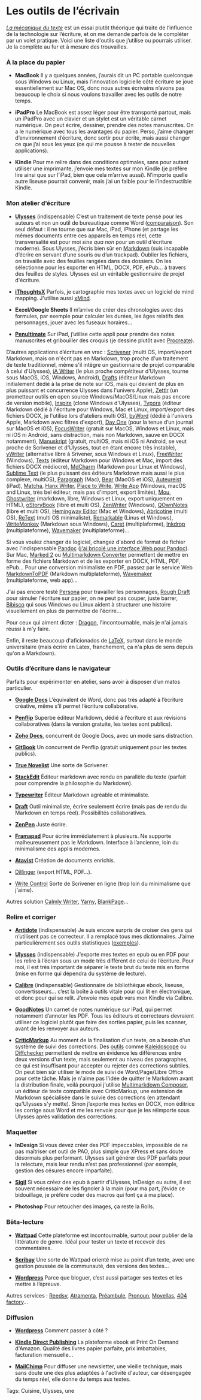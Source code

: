 # Les outils de l’écrivain

[*La mécanique du texte*](http://tcrouzet.com/la-mecanique-du-texte/) est un essai plutôt théorique qui traite de l’influence de la technologie sur l’écriture, et on me demande parfois de le compléter par un volet pratique. Voici une liste d'outils que j’utilise ou pourrais utiliser. Je la complète au fur et à mesure des trouvailles.

### À la place du papier

- **MacBook** Il y a quelques années, j’aurais dit un PC portable quelconque sous Windows ou Linux, mais l’innovation logicielle côté écriture se joue essentiellement sur Mac OS, donc nous autres écrivains n’avons pas beaucoup le choix si nous voulons travailler avec les outils de notre temps.

- **iPadPro** Le MacBook est assez léger pour être transporté partout, mais un iPadPro avec un clavier et un stylet est un véritable carnet numérique. On peut écrire, dessiner, prendre des notes manuscrites. On a le numérique avec tous les avantages du papier. Perso, j’aime changer d’environnement d’écriture, donc sortir pour écrite, mais aussi changer ce que j’ai sous les yeux (ce qui me pousse à tester de nouvelles applications).

- **Kindle** Pour me relire dans des conditions optimales, sans pour autant utiliser une imprimante, j’envoie mes textes sur mon Kindle (je préfère lire ainsi que sur l’iPad, bien que cela m’arrive aussi). N’importe quelle autre liseuse pourrait convenir, mais j’ai un faible pour le l’indestructible Kindle.

### Mon atelier d’écriture

- [**Ulysses**](http://www.ulyssesapp.com/) (indispensable) C’est un traitement de texte pensé pour les auteurs et non un outil de bureautique comme Word ([comparaison](http://tcrouzet.com/2015/04/02/revolutionner-lecriture-ou-comment-ecrire-avec-ulysses/)). Son seul défaut : il ne tourne que sur Mac, iPad, iPhone (et partage les mêmes documents entre ces appareils en temps réel, cette transversalité est pour moi *sine qua non* pour un outil d'écriture moderne). Sous Ulysses, j’écris bien sûr en [Markdown](https://fr.wikipedia.org/wiki/Markdown) (suis incapable d’écrire en servant d’une souris ou d’un trackpad). Oublier les fichiers, on travaille avec des feuilles rangées dans des dossiers. On les sélectionne pour les exporter en HTML, DOCX, PDF, ePub… à travers des feuilles de styles. Ulysses est un véritable gestionnaire de projet d'écriture.

- [**iThoughtsX**](http://toketaware.com/ithoughts-osx/) Parfois, je cartographie mes textes avec un logiciel de mind mapping. J'utilise aussi [xMind](https://www.xmind.net/fr/).

- **Excel/Google Sheets** Il m’arrive de créer des chronologies avec des formules, par exemple pour calculer les durées, les âges relatifs des personnages, jouer avec les fuseaux horaires…

- [**Penultimate**](https://evernote.com/intl/fr/penultimate/) Sur iPad, j’utilise cette appli pour prendre des notes manuscrites et gribouiller des croquis (je dessine plutôt avec [Procreate](http://procreate.si/)).

D’autres applications d’écriture en vrac : [Scrivener](http://tcrouzet.com/2013/05/25/scrivener-le-traitement-de-texte-des-auteurs/) (multi OS, import/export Markdown, mais on n'écrit pas en Markdown, trop proche d'un traitement de texte traditionnel, même s'il intègre un gestionnaire de projet comparable à celui d'Ulysses), [iA Writer](https://ia.net/writer) (le plus proche compétiteur d’Ulysses, tourne sous MacOS, iOS, Windows, Android), [Drafts](https://getdrafts.com/) (éditeur Markdown initialement dédié à la prise de note sur iOS, mais qui devient de plus en plus puissant et concurrence Ulysses dans l'univers Apple), [Zettlr](https://zettlr.com/) (un prometteur outils en open source Windows/MacOS/Linux mais pas encore de version mobile), [Inspire](https://www.inspire-writer.com/) (clone Windows d'Ulysses), [Typora](http://www.typora.io/) (éditeur Markdown dédié à l'écriture pour Windows, Mac et Linux, import/export des fichiers DOCX, je l'utilise lors d'ateliers multi OS), [byWord](https://bywordapp.com/) (dédié à l'univers Apple, Markdown avec filtres d'export), [Day One](http://dayoneapp.com/) (pour la tenue d’un journal sur MacOS et iOS), [FocusWriter](https://gottcode.org/focuswriter/) (gratuit sur MacOS, Windows et Linux, mais ni iOS ni Android, sans distraction, mais non Markdown, sauve en DOCX notamment), [Manuskript](http://www.theologeek.ch/manuskript/) (gratuit, multiOS, mais ni iOS ni Android, se veut proche de Scrivener et d'Ulysses, tout en étant encore très instable), [yWriter](http://www.spacejock.com/yWriter6_Download.html) (alternative libre à Srivener, sous Windows et Linux), [FreeWriter](http://www.freewritersoftware.com/) (Windows), [Texts](http://www.texts.io/) (éditeur Markdown pour Windows et Mac, import des fichiers DOCX médiocre), [MdCharm](http://www.mdcharm.com/) (Markdown pour Linux et Windows), [Sublime Text](https://www.sublimetext.com/) (le plus puissant des éditeurs Markdown mais aussi le plus complexe, multiOS), [Paragraph](http://paragraphsapp.com/) (Mac), [Bear](http://www.bear-writer.com/) (MacOS et iOS), [Auteureist](http://auteureist.com/) (iPad), [Matcha](http://www.matchaapp.com/), [Hanx Writer](https://itunes.apple.com/us/app/hanx-writer/id868326899?mt=8&ref=producthunt), [Place to Write](http://www.placetowrite.com/), [Write App](http://writeapp.net/) (Windows, macOS and Linux, très bel éditeur, mais pas d'import, export limités), [Mou](http://25.io/mou/), [Ghostwriter](https://wereturtle.github.io/ghostwriter/) (markdown, libre, Windows et Linux, export uniquement en HTML), [oStoryBook](http://ostorybook.tuxfamily.org/) (libre et multi OS), [ZenWriter](http://www.beenokle.com/zenwriter.html) (Windows), [QOwnNotes](http://www.qownnotes.org/) (libre et multi OS), [Hemingway Editor](http://www.hemingwayapp.com/desktop.html) (Mac et Windows), [Abricotine](http://abricotine.brrd.fr/) (multi OS), [ReText](https://github.com/retext-project/retext) (multi OS minimaliste), [Remarkable](https://remarkableapp.github.io/) (Linus et Windows), [WriteMonkey](http://writemonkey.com/) (Markdown sous Windows), [Caret](https://caret.io/) (multiplaforme), [Inkdrop](https://inkdrop.app/) (multiplateforme), [Wavemaker](https://wavemaker.cards/) (multiplateforme)…

Si vous voulez changer de logiciel, changez d'abord de format de fichier avec l'indispensable [Pandoc](http://pandoc.org/) ([j'ai bricolé une interface Web pour Pandoc](http://lab.tcrouzet.com/pandoc/)). Sur Mac, [Marked 2](http://marked2app.com/) ou [Multimarkdown Converter](http://multimarkdown.com/converter/) permettent de mettre en forme des fichiers Markdown et de les exporter en DOCX, HTML, PDF, ePub… Pour une conversion minimaliste en PDF, passez par le service Web [MarkdownToPDF](http://www.markdowntopdf.com/) (Markdown multiplateforme), [Wavemaker](https://wavemaker.cards/) (multiplateforme, web app)…

J'ai pas encore testé [Persona](http://marinersoftware.com/products/persona/) pour travailler les personnages, [Rough Draft](http://www.96problems.com/rough-draft/) pour simuler l'écriture sur papier, on ne peut pas couper, juste barrer, [Bibisco](http://www.bibisco.com/) qui sous Windows ou Linux aident à structurer une histoire visuellement en plus de permettre de l'écrire…

Pour ceux qui aiment dicter : [Dragon](http://www.nuance.fr/dragon/index.htm), l'incontournable, mais je n'ai jamais réussi à m'y faire.

Enfin, il reste beaucoup d'aficionados de [LaTeX](http://www.latex-project.org/), surtout dans le monde universitaire (mais écrire en Latex, franchement, ça n'a plus de sens depuis qu'on a Markdown).

### Outils d’écriture dans le navigateur

Parfaits pour expérimenter en atelier, sans avoir à disposer d’un matos particulier.

- [**Google Docs**](https://docs.google.com/?hl=fr) L’équivalent de Word, donc pas très adapté à l’écriture créative, même s’il permet l’écriture collaborative.

- [**Penflip**](https://www.penflip.com) Superbe éditeur Markdown, dédié à l’écriture et aux révisions collaboratives (dans la version gratuite, les textes sont publics).

- [**Zoho Docs**](https://www.zoho.eu/docs/), concurrent de Google Docs, avec un mode sans distraction.

- [**GitBook**](https://www.gitbook.com) Un concurrent de Penflip (gratuit uniquement pour les textes publics).

- [**True Novelist**](https://www.truenovelist.com/) Une sorte de Scrivener.

- [**StackEdit**](https://stackedit.io/) Éditeur markdown avec rendu en parallèle du texte (parfait pour comprendre la philosophie du Markdown).

- [**Typewriter**](https://typewrite.io) Éditeur Markdown agréable et minimaliste.

- [**Draft**](https://draftin.com/) Outil minimaliste, écrire seulement écrire (mais pas de rendu du Markdown en temps réel). Possibilités collaboratives.

- [**ZenPen**](http://www.zenpen.io/) Juste écrire.

- [**Framapad**](https://framapad.org/) Pour écrire immédiatement à plusieurs. Ne supporte malheureusement pas le Markdown. Interface à l’ancienne, loin du minimalisme des applis modernes.

- [**Atavist**](https://atavist.com/) Création de documents enrichis.

- [Dillinger](http://dillinger.io/) (export HTML, PDF…).

- [Write Control](https://writecontrol.fr/) Sorte de Scrivener en ligne (trop loin du minimalisme que j'aime).

Autres solution [Calmly Writer](https://www.calmlywriter.com/), [Yarny](https://yarny.me/), [BlankPage](http://www.blankpage.io/)…

### Relire et corriger

- [**Antidote**](http://www.antidote.info/) (indispensable) Je suis encore surpris de croiser des gens qui n’utilisent pas ce correcteur. Il a remplacé tous mes dictionnaires. J’aime particulièrement ses outils statistiques ([exemples](http://tcrouzet.com/2016/03/26/tu-ecris-comme-qui/)).

- [**Ulysses**](http://www.ulyssesapp.com/) (indispensable) J’exporte mes textes en epub ou en PDF pour les relire à l’écran sous un mode très différent de celui de l’écriture. Pour moi, il est très important de séparer le texte brut du texte mis en forme (mise en forme qui dépendra du système de lecture).

- [**Calibre**](https://calibre-ebook.com/) (indispensable) Gestionnaire de bibliothèque ebook, liseuse, convertisseurs… c’est la boîte à outils vitale pour qui lit en électronique, et donc pour qui se relit. J’envoie mes epub vers mon Kindle via Calibre.

- [**GoodNotes**](http://www.goodnotesapp.com/) Un carnet de notes numérique sur iPad, qui permet notamment d’annoter les PDF. Tous les éditeurs et correcteurs devraient utiliser ce logiciel plutôt que faire des sorties papier, puis les scanner, avant de les renvoyer aux auteurs.

- [**CriticMarkup**](http://criticmarkup.com/) Au moment de la finalisation d'un texte, on a besoin d'un système de suivi des corrections. Des [outils](https://www.git-tower.com/blog/diff-tools-mac) comme [Kaleidoscope](http://www.kaleidoscopeapp.com/) ou [Diffchecker](https://www.diffchecker.com/) permettent de mettre en évidence les différences entre deux versions d'un texte, mais seulement au niveau des paragraphes, ce qui est insuffisant pour accepter ou rejeter des corrections subtiles. On peut bien sûr utiliser le mode de suivi de Word/Page/Libre Office pour cette tâche. Mais je n'aime pas l'idée de quitter le Markdown avant la distribution finale, voilà pourquoi j'utilise [Multimarkdown Composer](http://multimarkdown.com/composer/), un éditeur de texte compatible avec CriticMarkup, une extension de Markdown spécialisée dans le suivie des corrections (en attendant qu'Ulysses s'y mette). Sinon j’exporte mes textes en DOCX, mon éditrice les corrige sous Word et me les renvoie pour que je les réimporte sous Ulysses après validation des corrections.

### Maquetter

- **InDesign** Si vous devez créer des PDF impeccables, impossible de ne pas maîtriser cet outil de PAO, plus simple que XPress et sans doute désormais plus performant. Ulysses sait générer des PDF parfaits pour la relecture, mais leur rendu n’est pas professionnel (par exemple, gestion des césures encore imparfaite).

- [**Sigil**](https://github.com/Sigil-Ebook/Sigil) Si vous créez des epub à partir d’Ulysses, InDesign ou autre, il est souvent nécessaire de les fignoler à la main (pour ma part, j’évide ce bidouillage, je préfère coder des macros qui font ça à ma place).

- **Photoshop** Pour retoucher des images, ça reste la Rolls.

### Bêta-lecture

- [**Wattpad**](http://tcrouzet.com/tag/wattpad/) Cette plateforme est incontournable, surtout pour publier de la littérature de genre. Idéal pour tester un texte et recevoir des commentaires.

- [**Scribay**](https://www.scribay.com/) Une sorte de Wattpad orienté mise au point d’un texte, avec une gestion poussée de la communauté, des versions des textes…

- [**Wordpress**](https://fr.wordpress.org/) Parce que bloguer, c’est aussi partager ses textes et les mettre à l’épreuve.

Autres services : [Reedsy](https://reedsy.com), [Atramenta](http://www.atramenta.net/), [Préambule](http://www.preambule.cc/fr/), [Pronoun](https://pronoun.com/), [Movellas](http://www.movellas.com/), [404 factory](https://www.404-factory.fr)…

### Diffusion

- [**Wordpress**](https://fr.wordpress.org/) Comment passer à côté ?

- [**Kindle Direct Publishing**](https://kdp.amazon.com) La plateforme ebook et Print On Demand d'Amazon. Qualité des livres papier parfaite, prix imbattables, facturation mensuelle…

- [**MailChimp**](https://mailchimp.com/) Pour diffuser une newsletter, une vieille technique, mais sans doute une des plus adaptées à l'activité d'auteur, car désengagée du temps réel, elle donne du temps aux textes.

Tags: Cuisine, Ulysses, une